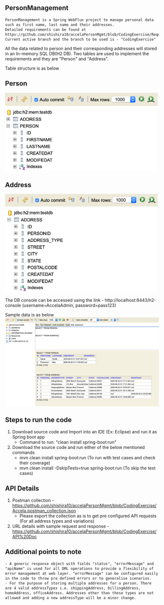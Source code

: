 ## PersonManagement
	PersonManagement is a Spring WebFlux project to manage personal data such as first name, last name and their addresses. 
	Detailed requirements can be found at https://github.com/shishira10/accelaPersonMgmt/blob/CodingExercise/Requirements.pdf
	Current active branch and the branch to be used is - "CodingExercise"
	
  All the data related to person and their corresponding addresses will stored in an In-memory SQL DB(H2 DB). Two tables are used to implement the requirements and they are "Person" and "Address".
  
  Table structure is as below
  
## **Person**
 <img width="500" src="https://github.com/shishira10/accelaPersonMgmt/blob/CodingExercise/Images/Person.png">

## **Address**
 <img width="500" src="https://github.com/shishira10/accelaPersonMgmt/blob/CodingExercise/Images/Address.png">


The DB console can be accessed using the link - http://localhost:8443/h2-console (username=AccelaAdmin, password=pass123)

Sample data is as below
 <img width="1000" src="https://github.com/shishira10/accelaPersonMgmt/blob/CodingExercise/Images/PersonAndAddress.png">

## Steps to run the code
1. Download source code and Import into an IDE (Ex: Eclipse) and run it as Spring boot app
	- Command to run: "clean install spring-boot:run"
2. Download the source code and run either of the below mentioned commands
	- mvn clean install spring-boot:run (To run with test cases and check their coverage)
	- mvn clean install -DskipTests=true spring-boot:run (To skip the test cases)

## API Details
1. Postman collection - https://github.com/shishira10/accelaPersonMgmt/blob/CodingExercise/Accela.postman_collection.json
	- Please export the collection as is to get pre configured API requests (For all address types and variations)
2. URL details with sample request and response - https://github.com/shishira10/accelaPersonMgmt/blob/CodingExercise/API%20Doc

## Additional points to note
	- A generic response object with fields "status", "errorMessage" and "apiName" is used for all DML operations to provide a flexibility of error management at web layer. "errorMessage" can be configured easily in the code to throw pre defined errors or to generalise scenarios.
	- For the purpose of storing multiple addresses for a person. There are 4 valid addressTypes i.e. shippingAddress, billingAddress, homeAddress, officeAddress. Addresses other than these types are not allowed and adding a new addressType will be a minor change.
	
